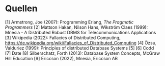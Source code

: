 # Quellen
[1] Armstrong, Joe (2007): Programming Erlang, *The Pragmatic Programmers*
[2] Mattson Hakan, Nilson Hans, Wikström Claes (1999): Mnesia - A Distributed Robust DBMS for Telecommunications Applications
[3] Wikipedia (2022): Fallacies of Distributed Computing, https://de.wikipedia.org/wiki/Fallacies_of_Distributed_Computing
[4] Özsu, Valduriez (1999): Principles of distributed Database Systems
[5]
[6] Codd
[7] Date
[8] Silberschatz, Forth (2013): Database System Concepts, McGraw Hill Education
[9] Ericcson (2022), Mnesia, Ericcson AB
